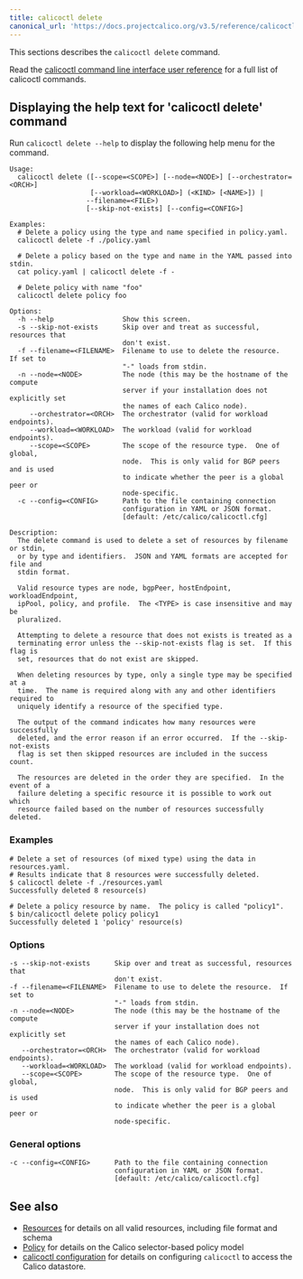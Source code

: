 ```yaml
---
title: calicoctl delete
canonical_url: 'https://docs.projectcalico.org/v3.5/reference/calicoctl/commands/delete'
---
```


This sections describes the `calicoctl delete` command.

Read the [calicoctl command line interface user reference]({{site.baseurl}}/{{page.version}}/reference/calicoctl/)
for a full list of calicoctl commands.

## Displaying the help text for 'calicoctl delete' command

Run `calicoctl delete --help` to display the following help menu for the
command.

```
Usage:
  calicoctl delete ([--scope=<SCOPE>] [--node=<NODE>] [--orchestrator=<ORCH>]
                    [--workload=<WORKLOAD>] (<KIND> [<NAME>]) |
                   --filename=<FILE>)
                   [--skip-not-exists] [--config=<CONFIG>]

Examples:
  # Delete a policy using the type and name specified in policy.yaml.
  calicoctl delete -f ./policy.yaml

  # Delete a policy based on the type and name in the YAML passed into stdin.
  cat policy.yaml | calicoctl delete -f -

  # Delete policy with name "foo"
  calicoctl delete policy foo

Options:
  -h --help                 Show this screen.
  -s --skip-not-exists      Skip over and treat as successful, resources that
                            don't exist.
  -f --filename=<FILENAME>  Filename to use to delete the resource.  If set to
                            "-" loads from stdin.
  -n --node=<NODE>          The node (this may be the hostname of the compute
                            server if your installation does not explicitly set
                            the names of each Calico node).
     --orchestrator=<ORCH>  The orchestrator (valid for workload endpoints).
     --workload=<WORKLOAD>  The workload (valid for workload endpoints).
     --scope=<SCOPE>        The scope of the resource type.  One of global,
                            node.  This is only valid for BGP peers and is used
                            to indicate whether the peer is a global peer or
                            node-specific.
  -c --config=<CONFIG>      Path to the file containing connection
                            configuration in YAML or JSON format.
                            [default: /etc/calico/calicoctl.cfg]

Description:
  The delete command is used to delete a set of resources by filename or stdin,
  or by type and identifiers.  JSON and YAML formats are accepted for file and
  stdin format.

  Valid resource types are node, bgpPeer, hostEndpoint, workloadEndpoint,
  ipPool, policy, and profile.  The <TYPE> is case insensitive and may be
  pluralized.

  Attempting to delete a resource that does not exists is treated as a
  terminating error unless the --skip-not-exists flag is set.  If this flag is
  set, resources that do not exist are skipped.

  When deleting resources by type, only a single type may be specified at a
  time.  The name is required along with any and other identifiers required to
  uniquely identify a resource of the specified type.

  The output of the command indicates how many resources were successfully
  deleted, and the error reason if an error occurred.  If the --skip-not-exists
  flag is set then skipped resources are included in the success count.

  The resources are deleted in the order they are specified.  In the event of a
  failure deleting a specific resource it is possible to work out which
  resource failed based on the number of resources successfully deleted.
```

### Examples

```
# Delete a set of resources (of mixed type) using the data in resources.yaml.
# Results indicate that 8 resources were successfully deleted.
$ calicoctl delete -f ./resources.yaml
Successfully deleted 8 resource(s)

# Delete a policy resource by name.  The policy is called "policy1".
$ bin/calicoctl delete policy policy1
Successfully deleted 1 'policy' resource(s)
```

### Options

```
-s --skip-not-exists      Skip over and treat as successful, resources that
                          don't exist.
-f --filename=<FILENAME>  Filename to use to delete the resource.  If set to
                          "-" loads from stdin.
-n --node=<NODE>          The node (this may be the hostname of the compute
                          server if your installation does not explicitly set
                          the names of each Calico node).
   --orchestrator=<ORCH>  The orchestrator (valid for workload endpoints).
   --workload=<WORKLOAD>  The workload (valid for workload endpoints).
   --scope=<SCOPE>        The scope of the resource type.  One of global,
                          node.  This is only valid for BGP peers and is used
                          to indicate whether the peer is a global peer or
                          node-specific.
```

### General options

```
-c --config=<CONFIG>      Path to the file containing connection
                          configuration in YAML or JSON format.
                          [default: /etc/calico/calicoctl.cfg]
```

## See also

-  [Resources]({{site.baseurl}}/{{page.version}}/reference/calicoctl/resources/) for details on all valid resources, including file format
   and schema
-  [Policy]({{site.baseurl}}/{{page.version}}/reference/calicoctl/resources/policy) for details on the Calico selector-based policy model
-  [calicoctl configuration]({{site.baseurl}}/{{page.version}}/reference/calicoctl/setup) for details on configuring `calicoctl` to access
   the Calico datastore.
